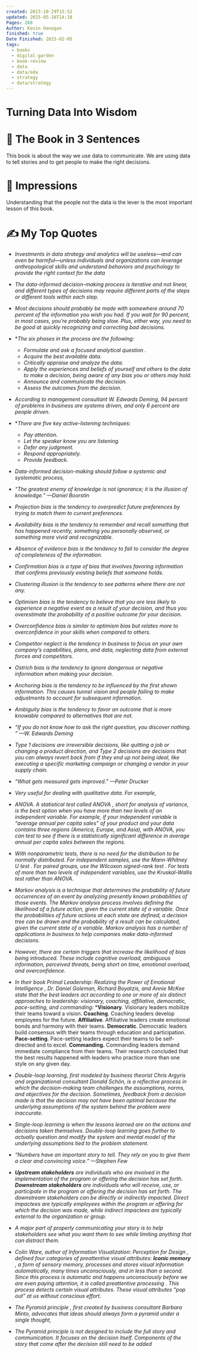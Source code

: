 ```yaml
---
created: 2023-10-29T15:52
updated: 2025-05-16T14:18
Pages: 268
Author: Kevin Hanegan
finished: true
Date Finished: 2025-02-05
tags:
  - books
  - digital-garden
  - book-review
  - data
  - data/eda
  - strategy
  - data/strategy
---
```

# Turning Data Into Wisdom


# 🚀 The Book in 3 Sentences
This book is about the way we use data to communicate.  We are using data to tell stories and to get people to make the right decisions. 

# 🎨 Impressions

Understanding that the people not the data is the lever is the most important lesson of this book. 


# ✍️ My Top  Quotes

- *Investments in data strategy and analytics will be useless—and can even be harmful—unless individuals and organizations can leverage anthropological skills and understand behaviors and psychology to provide the right context for the data* 
 
- *The data-informed decision-making process is iterative and not linear, and different types of decisions may require different parts of the steps or different tools within each step.* 
 
- *Most decisions should probably be made with somewhere around 70 percent of the information you wish you had. If you wait for 90 percent, in most cases, you’re probably being slow. Plus, either way, you need to be good at quickly recognizing and correcting bad decisions.* 
 
- **The six phases in the process are the following:* 
	- *Formulate and ask a focused analytical question .* 
	- *Acquire the best available data.* 
	- *Critically appraise and analyze the data.* 
	- *Apply the experiences and beliefs of yourself and others to the data to make a decision, being aware of any bias you or others may hold.* 
	- *Announce and communicate the decision.* 
	- *Assess the outcomes from the decision.*
 
- *According to management consultant W. Edwards Deming, 94 percent of problems in business are systems driven, and only 6 percent are people driven.* 
 
- **There are five key active-listening techniques:* 
	- *Pay attention.* 
	- *Let the speaker know you are listening.* 
	- *Defer any judgment.*
	- *Respond appropriately.* 
	- *Provide feedback.*
 
- *Data-informed decision-making should follow a systemic and systematic process,* 
 
- *“The greatest enemy of knowledge is not ignorance; it is the illusion of knowledge.”  —Daniel Boorstin* 
 
- *Projection bias is the tendency to overpredict future preferences by trying to match them to current preferences.* 
 
- *Availability bias is the tendency to remember and recall something that has happened recently, something you personally observed, or something more vivid and recognizable.* 
 
- *Absence of evidence bias is the tendency to fail to consider the degree of completeness of the information.* 
 
- *Confirmation bias is a type of bias that involves favoring information that confirms previously existing beliefs that someone holds.* 
 
- *Clustering illusion is the tendency to see patterns where there are not any.* 
 
- *Optimism bias is the tendency to believe that you are less likely to experience a negative event as a result of your decision, and thus you overestimate the probability of a positive outcome for your decision.* 
 
- *Overconfidence bias is similar to optimism bias but relates more to overconfidence in your skills when compared to others.* 
 
- *Competitor neglect is the tendency in business to focus on your own company’s capabilities, plans, and data, neglecting data from external forces and competitors.* 
 
- *Ostrich bias is the tendency to ignore dangerous or negative information when making your decision.* 
 
- *Anchoring bias is the tendency to be influenced by the first shown information. This causes tunnel vision and people failing to make adjustments to account for subsequent information.* 
 
- *Ambiguity bias is the tendency to favor an outcome that is more knowable compared to alternatives that are not.* 
 
- *“If you do not know how to ask the right question, you discover nothing. ”  —W. Edwards Deming* 
 
- *Type 1 decisions are irreversible decisions, like quitting a job or changing a product direction, and Type 2 decisions are decisions that you can always revert back from if they end up not being ideal, like executing a specific marketing campaign or changing a vendor in your supply chain.* 
 
- *“What gets measured gets improved.”  —Peter Drucker* 
 
- *Very useful for dealing with qualitative data. For example,* 
 
- *ANOVA. A statistical test called ANOVA , short for analysis of variance, is the best option when you have more than two levels of an independent variable. For example, if your independent variable is “average annual per capita sales” of your product and your data contains three regions (America, Europe, and Asia), with ANOVA, you can test to see if there is a statistically significant difference in average annual per capita sales between the regions.* 
 
- *With nonparametric tests, there is no need for the distribution to be normally distributed. For independent samples, use the Mann-Whitney U test . For paired groups, use the Wilcoxon signed-rank test . For tests of more than two levels of independent variables, use the Kruskal-Wallis test rather than ANOVA.* 
 
- *Markov analysis is a technique that determines the probability of future occurrences of an event by analyzing presently known probabilities of those events. The Markov analysis process involves defining the likelihood of a future action, given the current state of a variable. Once the probabilities of future actions at each state are defined, a decision tree can be drawn and the probability of a result can be calculated, given the current state of a variable. Markov analysis has a number of applications in business to help companies make data-informed decisions.* 
 
- *However, there are certain triggers that increase the likelihood of bias being introduced. These include cognitive overload, ambiguous information, perceived threats, being short on time, emotional overload, and overconfidence.* 
- *In their book Primal Leadership: Realizing the Power of Emotional Intelligence , Dr. Daniel Goleman, Richard Boyatzis, and Annie McKee state that the best leaders act according to one or more of six distinct approaches to leadership: visionary, coaching, affiliative, democratic, pace-setting, and commanding:* 
	***Visionary**. Visionary leaders mobilize their teams toward a vision.
	**Coaching**. Coaching leaders develop employees for the future. **Affiliative**. Affiliative leaders create emotional bonds and harmony with their teams.
	**Democratic**. Democratic leaders build consensus with their teams through education and participation. 
	**Pace-setting**. Pace-setting leaders expect their teams to be self-directed and to excel. 
	**Commanding.** Commanding leaders demand immediate compliance from their teams. 
Their research concluded that the best results happened with leaders who practice more than one style on any given day. 
 

- *Double-loop learning, first modeled by business theorist Chris Argyris and organizational consultant Donald Schön, is a reflective process in which the decision-making team challenges the assumptions, norms, and objectives for the decision. Sometimes, feedback from a decision made is that the decision may not have been optimal because the underlying assumptions of the system behind the problem were inaccurate.* 
 
- *Single-loop learning is when the lessons learned are on the actions and decisions taken themselves. Double-loop learning goes further to actually question and modify the system and mental model of the underlying assumptions tied to the problem statement.* 
 
- *“Numbers have an important story to tell. They rely on you to give them a clear and convincing voice.”  —Stephen Few* 
 
- ***Upstream stakeholders** are individuals who are involved in the implementation of the program or offering the decision has set forth. **Downstream stakeholders** are individuals who will receive, use, or participate in the program or offering the decision has set forth. The downstream stakeholders can be directly or indirectly impacted. Direct impactees are typically employees within the program or offering for which the decision was made, while indirect impactees are typically external to the organization or group.* 
 
- *A major part of properly communicating your story is to help stakeholders see what you want them to see while limiting anything that can distract them.* 


 - *Colin Ware, author of Information Visualization: Perception for Design , defined four categories of preattentive visual attributes:* 
	 ***Iconic memory** , a form of sensory memory, processes and stores visual information automatically, many times unconsciously, and in less than a second. Since this process is automatic and happens unconsciously before we are even paying attention, it is called preattentive processing . This process detects certain visual attributes. These visual attributes “pop out” at us without conscious effort.* 
 
 
- *The Pyramid principle , first created by business consultant Barbara Minto, advocates that ideas should always form a pyramid under a single thought,* 
 
- *The Pyramid principle is not designed to include the full story and communication. It focuses on the decision itself. Components of the story that come after the decision still need to be added* 
 
